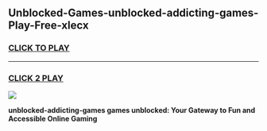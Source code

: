 
## Unblocked-Games-unblocked-addicting-games-Play-Free-xlecx
<h3>
<a href="https://premium76.site?title=unblocked-addicting-games&ref=23A">CLICK TO PLAY</a></h3>
<hr>

<h3>
<a href="https://premium76.site?title=unblocked-addicting-games&ref=23A">CLICK 2 PLAY</a>
  
</h3>

<a href="https://premium76.site?title=unblocked-addicting-games&ref=23A"><img src="https://clearcache.store/games.png"></a>


**unblocked-addicting-games games unblocked: Your Gateway to Fun and Accessible Online Gaming**
